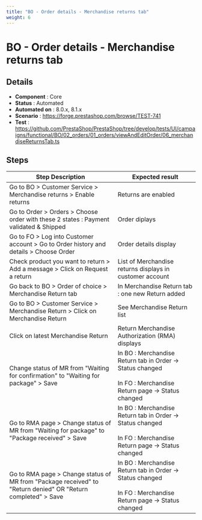 ```yaml
---
title: "BO - Order details - Merchandise returns tab"
weight: 6
---
```


# BO - Order details - Merchandise returns tab
## Details
* **Component** : Core
* **Status** : Automated
* **Automated on** : 8.0.x, 8.1.x
* **Scenario** : https://forge.prestashop.com/browse/TEST-741
* **Test** : https://github.com/PrestaShop/PrestaShop/tree/develop/tests/UI/campaigns/functional/BO/02_orders/01_orders/viewAndEditOrder/06_merchandiseReturnsTab.ts

## Steps
| Step Description | Expected result |
| ----- | ----- |
| Go to BO > Customer Service > Merchandise returns > Enable returns | Returns are enabled |
| Go to Order > Orders > Choose order with these 2 states : Payment validated & Shipped | Order diplays |
| Go to FO > Log into Customer account > Go to Order history and details > Choose Order | Order details display |
| Check product you want to return > Add a message > Click on Request a return | List of Merchandise returns displays in customer account |
| Go back to BO > Order of choice > Merchandise Return tab | In Merchandise Return tab : one new Return added |
| Go to BO > Customer Service > Merchandise Return > Click on Merchandise Return | See Merchandise Return list |
| Click on latest Merchandise Return | Return Merchandise Authorization (RMA) displays |
| Change status of MR from "Waiting for confirmation" to "Waiting for package" > Save | In BO : Merchandise Return tab in Order -> Status changed<br><br>In FO : Merchandise Return page -> Status changed |
| Go to RMA page > Change status of MR from "Waiting for package" to "Package received" > Save | In BO : Merchandise Return tab in Order -> Status changed<br><br>In FO : Merchandise Return page -> Status changed |
| Go to RMA page > Change status of MR from "Package received" to "Return denied" OR "Return completed" > Save | In BO : Merchandise Return tab in Order -> Status changed<br><br>In FO : Merchandise Return page -> Status changed |
